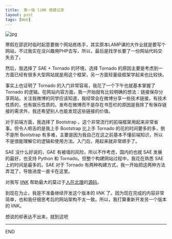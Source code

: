 ```yaml
---
title:  第一版 liNK 搭建记录
layout: post
tags: [Web]
---
```



![jpg](http://pic.yupoo.com/hanapp/Dz0MWK3I/custom.jpg)

寒假在邵武时临时起意要做个网站练练手，其实原本LAMP课的大作业就是要写个网站，不过我实在没兴趣用PHP去写，所以，最后是找学长要了一份网站代码交失去了。

然后，我选择了 SAE + Tornado 的环境，选择 Tornado 的原因主要是考虑到一方面已经有很多大型网站就是用这个框架，另一方面轻量级框架学起来也比较快。

事实上也证明了 Tornado 的入门非常容易，我花了一个下午也就基本掌握了 Tornado 的逻辑。在网站内容方面，我一开始就有比较明确的想法：链接保存分享网站。关注我微博的同学应该知道，我经常会在微博分享一些技术链接，有技术性质的，也有娱乐性质的。发布在微博而不是存在书签栏的原因是我除了有保存链接的需求外，我还希望别人也能发现这些链接的价值。

对于前端方面，我选择了 Bootstrap 。这个非常流行的前端框架用起来非常省事。但令人咂舌的是我上手 Bootstrap 比上手 Tornado 的花的时间要多的多，倒不是所 Bootstrap 有多难，主要是因为我自己在这之前基本不懂前端知识，所以不是很能理解它的逻辑和使用方法。入门后，用起来就非常顺手了。

SAE 没什么好说的，GAE 有被墙的风险，所以不作考虑，国内的也就 SAE 发展的最好，也支持 Python 和 Tornado。但整个构建网站过程中，我花在熟悉 SAE 上的时间是最多的。SAE 对于 Tornado 有两种构建方式，我一开始把这两种方法弄混了，导致进度一直卡在这里。

对我写 [liNK](http://listlink.sinaapp.com) 帮助最大的莫过于[人在北理](http://atbit.org)的[源码](https://github.com/liamchzh/atbit)。

到现在为止，我是不准备继续开发这个版本的 liNK 了。因为现在完成的内容非常简单，也和我仔细思考后的网站架构不太一致。所以，我打算重新开发另一个版本的 liNK。

想说的却表达不出来，就到这吧

---
END
